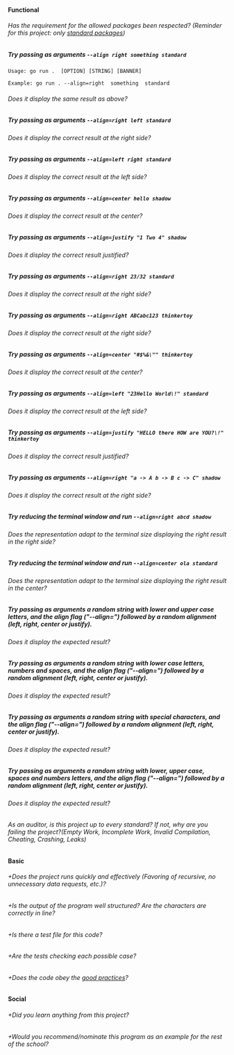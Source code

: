 #### Functional

###### Has the requirement for the allowed packages been respected? (Reminder for this project: only [standard packages](https://golang.org/pkg/))

##### Try passing as arguments `--align right something standard`

```
Usage: go run .  [OPTION] [STRING] [BANNER]

Example: go run . --align=right  something  standard
```

###### Does it display the same result as above?

##### Try passing as arguments `--align=right left standard`

###### Does it display the correct result at the right side?

##### Try passing as arguments `--align=left right standard `

###### Does it display the correct result at the left side?

##### Try passing as arguments `--align=center hello shadow`

###### Does it display the correct result at the center?

##### Try passing as arguments `--align=justify "1 Two 4" shadow`

###### Does it display the correct result justified?

##### Try passing as arguments `--align=right 23/32 standard`

###### Does it display the correct result at the right side?

##### Try passing as arguments `--align=right ABCabc123 thinkertoy`

###### Does it display the correct result at the right side?

##### Try passing as arguments `--align=center "#$%&\"" thinkertoy`

###### Does it display the correct result at the center?

##### Try passing as arguments `--align=left "23Hello World\!" standard `

###### Does it display the correct result at the left side?

##### Try passing as arguments `--align=justify "HELLO there HOW are YOU?\!" thinkertoy`

###### Does it display the correct result justified?

##### Try passing as arguments `--align=right "a -> A b -> B c -> C" shadow `

###### Does it display the correct result at the right side?

##### Try reducing the terminal window and run `--align=right abcd shadow `

###### Does the representation adapt to the terminal size displaying the right result in the right side?

##### Try reducing the terminal window and run `--align=center ola standard `

###### Does the representation adapt to the terminal size displaying the right result in the center?

##### Try passing as arguments a random string with lower and upper case letters, and the align flag ("--align=") followed by a random alignment (left, right, center or justify).

###### Does it display the expected result?

##### Try passing as arguments a random string with lower case letters, numbers and spaces, and the align flag ("--align=") followed by a random alignment (left, right, center or justify).

###### Does it display the expected result?

##### Try passing as arguments a random string with special characters, and the align flag ("--align=") followed by a random alignment (left, right, center or justify).

###### Does it display the expected result?

##### Try passing as arguments a random string with lower, upper case, spaces and numbers letters, and the align flag ("--align=") followed by a random alignment (left, right, center or justify).

###### Does it display the expected result?

###### As an auditor, is this project up to every standard? If not, why are you failing the project?(Empty Work, Incomplete Work, Invalid Compilation, Cheating, Crashing, Leaks)

#### Basic

###### +Does the project runs quickly and effectively (Favoring of recursive, no unnecessary data requests, etc.)?

###### +Is the output of the program well structured? Are the characters are correctly in line?

###### +Is there a test file for this code?

###### +Are the tests checking each possible case?

###### +Does the code obey the [good practices](../../good-practices/README.md)?

#### Social

###### +Did you learn anything from this project?

###### +Would you recommend/nominate this program as an example for the rest of the school?
